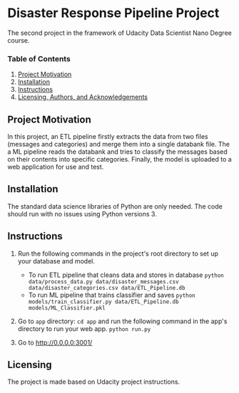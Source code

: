 # Disaster Response Pipeline Project
The second project in the framework of Udacity Data Scientist Nano Degree course.

### Table of Contents
1. [Project Motivation](#motivation)
2. [Installation](#installation)
3. [Instructions](#files)
4. [Licensing, Authors, and Acknowledgements](#licensing)

## Project Motivation<a name="motivation"></a>
In this project, an ETL pipeline firstly extracts the data from two files (messages and categories) and merge them into a single databank file. The a ML pipeline reads the databank and tries to classify the messages based on their contents into specific categories. Finally, the model is uploaded to a web application for use and test.

## Installation<a name="installation"></a>
The standard data science libraries of Python are only needed. The code should run with no issues using Python versions 3.

## Instructions<a name="files"></a>
1. Run the following commands in the project's root directory to set up your database and model.

    - To run ETL pipeline that cleans data and stores in database
        `python data/process_data.py data/disaster_messages.csv data/disaster_categories.csv data/ETL_Pipeline.db`
    - To run ML pipeline that trains classifier and saves
        `python models/train_classifier.py data/ETL_Pipeline.db models/ML_Classifier.pkl`

2. Go to `app` directory: `cd app` and run the following command in the app's directory to run your web app.
     `python run.py`

3. Go to http://0.0.0.0:3001/

## Licensing<a name="licensing"></a>
The project is made based on Udacity project instructions.